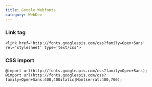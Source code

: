 ```yaml
---
title: Google Webfonts
category: WebDev
---
```


### Link tag

    <link href='http://fonts.googleapis.com/css?family=Open+Sans' rel='stylesheet' type='text/css'>

### CSS import

    @import url(http://fonts.googleapis.com/css?family=Open+Sans);
    @import url(http://fonts.googleapis.com/css?family=Open+Sans:400,400italic|Montserrat:400,700);
